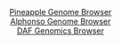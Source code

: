 <div id="Pineapple_Genome_Browser" align="center">
  <a href="https://igv.org/app/?sessionURL=blob:zZJfb5swFMW_i6VWm0TAQICAFE1JlqZpm0xpQtNRVciAIVbAZrZD_inffV60aS.r1DxsmuQH..ra95zj3xE0mAvCKAiApZuObppAA2LFtnNU1SWeogoLEOSoFFgDHOeYY5piEBxBjoRE4eODurmSshaBYRBZtypEC6YLW0cVOjCKtkJPWWUMWFmihHEkGRdGn6OGGaRoWlucoLrW1Wxbd4wMSWSgsl4xKphRY1rEW_Ve_KsUF5iyCsfVppTkLCBWepTGTM_Rp95y3ktTLMQ93o.zbu9.3Huyh2E0cgdR.OV2GbrL6zkpKJIbjrv9ZBqOnxfRldWXljs42PAJlbMZTci2HV7Zn6.Hu5pwLLqmZ3bsjms7bRUNoRne_U.u1SIXOq.WyvMiYqsk_zqCxJ2sm73sDac7ZzcZv.H8pIGSpRvFAkhX3AtMqNnQ1RzLbf3Ymh0NQl_lwxkBwcurBiRH6Vq1vxyB3NeKGCDwt80ZHg0wnmEOgpYPoWf6vuW0vTb0ffOkHcGGl38v3Jvw0feg1bMsN85JKRXOWSxoLXREqd6kuV4cLkyzYAtrko5WpjVcDEajvT8vZBgN.fOh.GOWjvKvRp8_UBl9j6J_wt17hOgyuRS2bFfceTNrPQqdqFnXw4jfPCxvw9xuizfjuSyanPEKSdWvKur4k7YGcYKoVIWGCJKQksj9UqXItiAwLVtBC1JWMkUh4EXyAWpQMx348Tec9un19B0-">Pineapple Genome Browser</a>
</div>
<div id="Alphonso_Genome_Browser" align="center">
  <a href="https://igv.org/app/?sessionURL=blob:zZJdb5swFIb_i6VWm0TAQICAVE3ko2mWJkvb0SytKuSAId7AJraBpFH..7xq025WqbnYNMkX9pE_3vP4OYAGc0EYBQGwdNPRTRNoQGxYe4fKqsBzVGIBggwVAmuA4wxzTBMMggPIkJAour1WJzdSViIwDCKrToloznRh66hEz4yiVugJK40BKwq0ZhxJxoXR56hhBsmbTovXqKp09batO0aKJDJQUW0YFcyoMM3jVt0X_yrFOaasxHFZF5K8BIhVHpUx1TP0IVzehUmChZji_SS9CKeT8N4eRQ9jd_AQfbpaRu7y_I7kFMma44sy2aKvzFsthuHqy6RoSn_WGzrbM6s_.pif2cPz0a4iHIsL0zN7ds.1u55CQ2iKd_9T12qQEzufM8SXMAx3fchviO1Knod1uqPNbPbHvnvgqIGCJbUyASQb7gUm1Gzoao7ldn5MzZ4Goa_ocEZA8PikAclR8k1tfzwAua.UL0Dgbf2ijgYYTzEHQceH0DN933K6Xhf6vnnUDqDmxd9Dexnd.h60Qsty44wUUsmcxoJWQkeU6k2S6fnziSxxroRZtYtBPT6zLtv9eLtKWViNM2EN76fRKzw1oJ5_.ULV7FtS_RPz3hJEl.tTdZvMr5aL0u47.PMmvI5uvBtFatYVYtbkk1cBnQYnY7xEUu1XFbX86VyDOEFUqkJDBFmTgsj9UnFkLQhMy1bqgoQVTLkIeL5.BzWomQ58_1tR._h0_A4-">Alphonso Genome Browser</a>
</div>


<div id="DAF_Genomics_Browser" align="center">
  <a href="https://igv.org/app/?sessionURL=blob:tZFra9swFIb_i6D95Jtkx44NYXhr2pVeNhI8Q0sJJ_ZxrNW2HElu2oX89wm3ZbALY9CBrpzL.0rPnjygVFx0JCHMoROHUmIRVYvdEtq.wWtoUZGkgkahRSRWKLErkCR7UoHSkC0uTWWtda8S1y2hsjfYiZYXylG.A72txKBrNKk2c6CFb6KDnXIK0ZpkDS40fS06JVwoClTK9tweu81qB2Z5ja3Glrhqh0bzUXVlTBhjpVOBccu7Eh__YuQ_KJvB36X5Mh3rL_DpvJylF.fpF3.e3ZyFH26yTx_zLMyPl3zTgR4kzj4fsVMWLC7NhusdzfP3nA1zvmYPw1fq3R_5J8fzx55LVDMa0ak_DVkUkINFGlEMBgMpakkTGlgRm1osCOyXoz8JzT9IwUlye2cRLaG4N.m3e6KfegOLKNwOIzeLCFmiJIkde15E45hNgijw4pgerD0ZZPPGNE.zRRx5LGUsdNbQGv2KN.MXGqFfg2.F8qfOZv4rqj6eFlsN8dWAvT7Zxl59drXpgoXm6W8xTYz7Pz6rErIFbULP1xco0Bi1Fjv9g4p_uDt8Bw--">DAF Genomics Browser</a>
</div>
